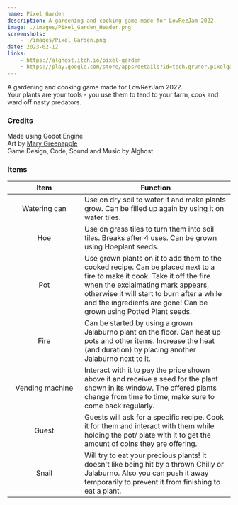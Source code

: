 ```yaml
---
name: Pixel Garden
description: A gardening and cooking game made for LowRezJam 2022.  
image: ./images/Pixel_Garden_Header.png
screenshots:
    - ./images/Pixel_Garden.png
date: 2023-02-12
links: 
    - https://alghost.itch.io/pixel-garden
    - https://play.google.com/store/apps/details?id=tech.gruner.pixelgarden
---
```


A gardening and cooking game made for LowRezJam 2022.  
Your plants are your tools - you use them to tend to your farm, cook and ward off nasty predators.

### Credits
Made using Godot Engine  
Art by [Mary Greenapple](https://www.instagram.com/marygreenapple)  
Game Design, Code, Sound and Music by Alghost

### Items

| <div style="width: 150px">Item</div> | Function |
|:----:|----------|
Watering can | Use on dry soil to water it and make plants grow. Can be filled up again by using it on water tiles.
Hoe | Use on grass tiles to turn them into soil tiles. Breaks after 4 uses. Can be grown using Hoeplant seeds.
Pot | Use grown plants on it to add them to the cooked recipe. Can be placed next to a fire to make it cook. Take it off the fire when the exclaimating mark appears, otherwise it will start to burn after a while and the ingredients are gone! Can be grown using Potted Plant seeds.
Fire | Can be started by using a grown Jalaburno plant on the floor. Can heat up pots and other items. Increase the heat (and duration) by placing another Jalaburno next to it.
Vending machine | Interact with it to pay the price shown above it and receive a seed for the plant shown in its window. The offered plants change from time to time, make sure to come back regularly.
Guest | Guests will ask for a specific recipe. Cook it for them and interact with them while holding the pot/ plate with it to get the amount of coins they are offering.
Snail | Will try to eat your precious plants! It doesn't like being hit by a thrown Chilly or Jalaburno. Also you can push it away temporarily to prevent it from finishing to eat a plant.
